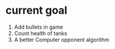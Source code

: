 # current goal 

1. Add bullets in game
2. Count health of tanks 
3. A better Computer opponent algorithm 
